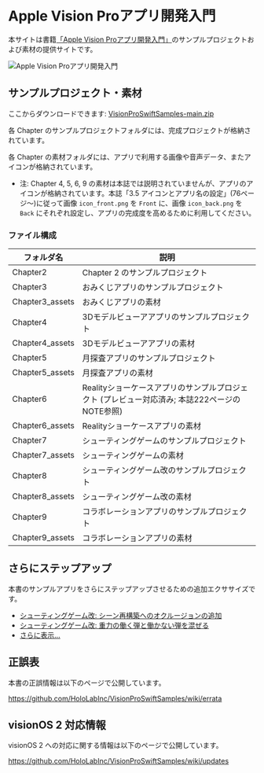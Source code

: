 # Apple Vision Proアプリ開発入門

本サイトは書籍[「Apple Vision Proアプリ開発入門」](https://www.amazon.co.jp/dp/479807277X)のサンプルプロジェクトおよび素材の提供サイトです。

![Apple Vision Proアプリ開発入門](https://www.shuwasystem.co.jp//images/book/651635.jpg)

## サンプルプロジェクト・素材

ここからダウンロードできます: [VisionProSwiftSamples-main.zip](https://github.com/HoloLabInc/VisionProSwiftSamples/archive/refs/heads/main.zip)

各 Chapter のサンプルプロジェクトフォルダには、完成プロジェクトが格納されています。

各 Chapter の素材フォルダには、アプリで利用する画像や音声データ、またアイコンが格納されています。

- 注: Chapter 4, 5, 6, 9 の素材は本誌では説明されていませんが、アプリのアイコンが格納されています。本誌「3.5 アイコンとアプリ名の設定」(76ページ～)に従って画像 `icon_front.png` を `Front` に、画像 `icon_back.png` を `Back` にそれぞれ設定し、アプリの完成度を高めるために利用してください。

### ファイル構成

| フォルダ名 | 説明 |
| ------------- | ------------- |
| Chapter2 | Chapter 2 のサンプルプロジェクト |
| Chapter3  | おみくじアプリのサンプルプロジェクト |
| Chapter3_assets  | おみくじアプリの素材 |
| Chapter4  | 3Dモデルビューアアプリのサンプルプロジェクト |
| Chapter4_assets  | 3Dモデルビューアアプリの素材 |
| Chapter5  | 月探査アプリのサンプルプロジェクト |
| Chapter5_assets  | 月探査アプリの素材 |
| Chapter6  | Realityショーケースアプリのサンプルプロジェクト (プレビュー対応済み; 本誌222ページのNOTE参照) |
| Chapter6_assets  | Realityショーケースアプリの素材 |
| Chapter7 | シューティングゲームのサンプルプロジェクト |
| Chapter7_assets  | シューティングゲームの素材 |
| Chapter8  | シューティングゲーム改のサンプルプロジェクト |
| Chapter8_assets  | シューティングゲーム改の素材 |
| Chapter9  | コラボレーションアプリのサンプルプロジェクト |
| Chapter9_assets  | コラボレーションアプリの素材 |

## さらにステップアップ

本書のサンプルアプリをさらにステップアップさせるための追加エクササイズです。

- [シューティングゲーム改: シーン再構築へのオクルージョンの追加](https://github.com/HoloLabInc/VisionProSwiftSamples/pull/1)
- [シューティングゲーム改: 重力の働く弾と働かない弾を混ぜる](https://github.com/HoloLabInc/VisionProSwiftSamples/pull/2)
- [さらに表示...](https://github.com/HoloLabInc/VisionProSwiftSamples/labels/さらにステップアップ)

## 正誤表

本書の正誤情報は以下のページで公開しています。

https://github.com/HoloLabInc/VisionProSwiftSamples/wiki/errata

## visionOS 2 対応情報

visionOS 2 への対応に関する情報は以下のページで公開しています。

https://github.com/HoloLabInc/VisionProSwiftSamples/wiki/updates
